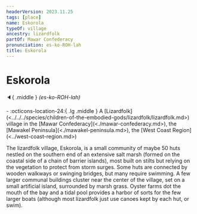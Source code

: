 ```yaml
---
headerVersion: 2023.11.25
tags: [place]
name: Eskorola
typeOf: village
ancestry: lizardfolk
partOf: Mawar Confederacy
pronunciation: es-ko-ROH-lah
title: Eskorola
---
```

# Eskorola
:speaker:{ .middle } *(es-ko-ROH-lah)*  
<div class="grid cards ext-narrow-margin ext-one-column" markdown>
-    :octicons-location-24:{ .lg .middle } A [Lizardfolk](<../../../species/children-of-the-embodied-gods/lizardfolk/lizardfolk.md>) village in the [Mawar Confederacy](<./mawar-confederacy.md>), the [Mawakel Peninsula](<./mawakel-peninsula.md>), the [West Coast Region](<../west-coast-region.md>)  
</div>


The lizardfolk village, Eskorola, is a small community of maybe 50 huts nestled on the southern end of an extensive salt marsh (formed on the coastal side of a chain of barrier islands), most built on stilts but relying on the vegetation to protect from storm surges. Some huts are connected by wooden walkways or swinging bridges, but many require swimming. A few larger communal buildings cluster near the center of the village, set on a small artificial island, surrounded by marsh grass. Oyster farms dot the mouth of the bay and a tidal pool provides a harbor of sorts for the few larger boats (although most lizardfolk just use canoes kept by each hut, or swim). 

